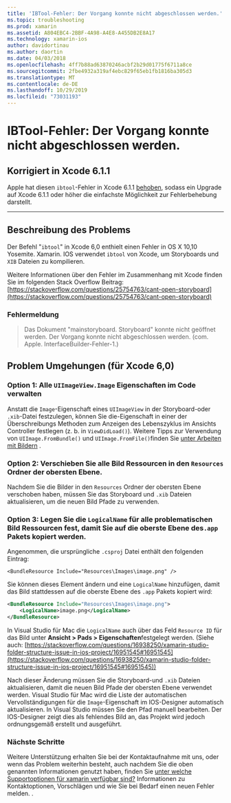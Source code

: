 ```yaml
---
title: 'IBTool-Fehler: Der Vorgang konnte nicht abgeschlossen werden.'
ms.topic: troubleshooting
ms.prod: xamarin
ms.assetid: A804EBC4-2BBF-4A98-A4E8-A455DB2E8A17
ms.technology: xamarin-ios
author: davidortinau
ms.author: daortin
ms.date: 04/03/2018
ms.openlocfilehash: 4ff7b88ad63870246acbf2b29d01775f6711a8ce
ms.sourcegitcommit: 2fbe4932a319af4ebc829f65eb1fb1816ba305d3
ms.translationtype: MT
ms.contentlocale: de-DE
ms.lasthandoff: 10/29/2019
ms.locfileid: "73031193"
---
```

# <a name="ibtool-error-the-operation-couldnt-be-completed"></a>IBTool-Fehler: Der Vorgang konnte nicht abgeschlossen werden.

## <a name="fixed-in-xcode-611"></a>Korrigiert in Xcode 6.1.1

Apple hat diesen `ibtool`-Fehler in Xcode 6.1.1 [behoben](https://developer.apple.com/library/content/documentation/Xcode/Conceptual/RN-Xcode-Archive/Chapters/xc6_release_notes.html#//apple_ref/doc/uid/TP40016994-CH4-SW1), sodass ein Upgrade auf Xcode 6.1.1 oder höher die einfachste Möglichkeit zur Fehlerbehebung darstellt.

* * *

## <a name="description-of-the-problem"></a>Beschreibung des Problems

Der Befehl "`ibtool`" in Xcode 6,0 enthielt einen Fehler in OS X 10,10 Yosemite. Xamarin. IOS verwendet `ibtool` von Xcode, um Storyboards und `XIB` Dateien zu kompilieren.

Weitere Informationen über den Fehler im Zusammenhang mit Xcode finden Sie im folgenden Stack Overflow Beitrag: [https://stackoverflow.com/questions/25754763/cant-open-storyboard](https://stackoverflow.com/questions/25754763/cant-open-storyboard)

### <a name="error-message"></a>Fehlermeldung

> Das Dokument "mainstoryboard. Storyboard" konnte nicht geöffnet werden. Der Vorgang konnte nicht abgeschlossen werden. (com. Apple. InterfaceBuilder-Fehler-1.)

## <a name="workarounds-for-xcode-60"></a>Problem Umgehungen (für Xcode 6,0)

### <a name="option-1-manage-all-uiimageviewimage-properties-in-code"></a>Option 1: Alle `UIImageView.Image` Eigenschaften im Code verwalten

Anstatt die `Image`-Eigenschaft eines `UIImageView` in der Storyboard-oder `.xib`-Datei festzulegen, können Sie die-Eigenschaft in einer der Überschreibungs Methoden zum Anzeigen des Lebenszyklus im Ansichts Controller festlegen (z. b. in `ViewDidLoad()`). Weitere Tipps zur Verwendung von `UIImage.FromBundle()` und `UIImage.FromFile()`finden Sie [unter Arbeiten mit Bildern](~/ios/app-fundamentals/images-icons/index.md) .

### <a name="option-2-move-all-of-the-image-resources-to-the-top-level-resources-folder"></a>Option 2: Verschieben Sie alle Bild Ressourcen in den `Resources` Ordner der obersten Ebene.

Nachdem Sie die Bilder in den `Resources` Ordner der obersten Ebene verschoben haben, müssen Sie das Storyboard und `.xib` Dateien aktualisieren, um die neuen Bild Pfade zu verwenden.

### <a name="option-3-set-the-logicalname-for-any-problematic-image-assets-so-they-are-copied-to-the-top-level-of-theapp-bundle"></a>Option 3: Legen Sie die `LogicalName` für alle problematischen Bild Ressourcen fest, damit Sie auf die oberste Ebene des`.app` Pakets kopiert werden.

Angenommen, die ursprüngliche `.csproj` Datei enthält den folgenden Eintrag:

`<BundleResource Include="Resources\Images\image.png" />`

Sie können dieses Element ändern und eine `LogicalName` hinzufügen, damit das Bild stattdessen auf die oberste Ebene des `.app` Pakets kopiert wird:

```xml
<BundleResource Include="Resources\Images\image.png">
    <LogicalName>image.png</LogicalName>
</BundleResource>
```

In Visual Studio für Mac die `LogicalName` auch über das Feld `Resource ID` für das Bild unter **Ansicht > Pads > Eigenschaften**festgelegt werden. (Siehe auch: [https://stackoverflow.com/questions/16938250/xamarin-studio-folder-structure-issue-in-ios-project/16951545#16951545](https://stackoverflow.com/questions/16938250/xamarin-studio-folder-structure-issue-in-ios-project/16951545#16951545))

Nach dieser Änderung müssen Sie die Storyboard-und `.xib` Dateien aktualisieren, damit die neuen Bild Pfade der obersten Ebene verwendet werden. Visual Studio für Mac wird die Liste der automatischen Vervollständigungen für die `Image`-Eigenschaft im IOS-Designer automatisch aktualisieren. In Visual Studio müssen Sie den Pfad manuell bearbeiten. Der IOS-Designer zeigt dies als fehlendes Bild an, das Projekt wird jedoch ordnungsgemäß erstellt und ausgeführt.

### <a name="next-steps"></a>Nächste Schritte

Weitere Unterstützung erhalten Sie bei der Kontaktaufnahme mit uns, oder wenn das Problem weiterhin besteht, auch nachdem Sie die oben genannten Informationen genutzt haben, finden Sie [unter welche Supportoptionen für xamarin verfügbar sind?](~/cross-platform/troubleshooting/support-options.md) Informationen zu Kontaktoptionen, Vorschlägen und wie Sie bei Bedarf einen neuen Fehler melden. . 

